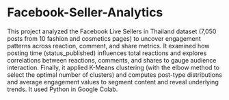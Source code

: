 # Facebook-Seller-Analytics
This project analyzed the Facebook Live Sellers in Thailand dataset (7,050 posts from 10 fashion and cosmetics pages) to uncover engagement patterns across reaction, comment, and share metrics. It examined how posting time (status_published) influences total reactions and explores correlations between reactions, comments, and shares to gauge audience interaction. Finally, it applied K-Means clustering (with the elbow method to select the optimal number of clusters) and computes post-type distributions and average engagement values to segment content and reveal underlying trends. It used Python in Google Colab.
